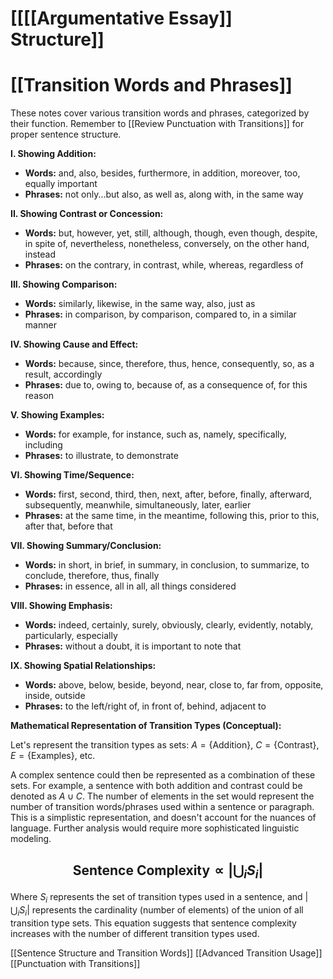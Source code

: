 # [[[[Argumentative Essay]] Structure]]
# [[Transition Words and Phrases]]

These notes cover various transition words and phrases, categorized by their function.  Remember to [[Review Punctuation with Transitions]] for proper sentence structure.

**I. Showing Addition:**

* **Words:** and, also, besides, furthermore, in addition, moreover, too, equally important
* **Phrases:**  not only...but also, as well as, along with, in the same way

**II. Showing Contrast or Concession:**

* **Words:** but, however, yet, still, although, though, even though, despite, in spite of, nevertheless, nonetheless, conversely, on the other hand, instead
* **Phrases:**  on the contrary, in contrast, while, whereas, regardless of

**III. Showing Comparison:**

* **Words:** similarly, likewise, in the same way, also, just as
* **Phrases:**  in comparison, by comparison, compared to, in a similar manner


**IV. Showing Cause and Effect:**

* **Words:** because, since, therefore, thus, hence, consequently, so, as a result, accordingly
* **Phrases:**  due to, owing to, because of, as a consequence of, for this reason

**V. Showing Examples:**

* **Words:** for example, for instance, such as, namely, specifically, including
* **Phrases:**  to illustrate,  to demonstrate


**VI. Showing Time/Sequence:**

* **Words:** first, second, third, then, next, after, before, finally, afterward, subsequently, meanwhile, simultaneously, later, earlier
* **Phrases:**  at the same time, in the meantime, following this, prior to this, after that, before that


**VII. Showing Summary/Conclusion:**

* **Words:** in short, in brief, in summary, in conclusion, to summarize, to conclude, therefore, thus, finally
* **Phrases:**  in essence, all in all, all things considered


**VIII. Showing Emphasis:**

* **Words:** indeed, certainly, surely, obviously, clearly, evidently, notably, particularly, especially
* **Phrases:**  without a doubt, it is important to note that


**IX. Showing Spatial Relationships:**

* **Words:** above, below, beside, beyond, near, close to, far from, opposite, inside, outside
* **Phrases:**  to the left/right of, in front of, behind, adjacent to


**Mathematical Representation of Transition Types (Conceptual):**

Let's represent the transition types as sets:  $A = \{\text{Addition}\}$, $C = \{\text{Contrast}\}$, $E = \{\text{Examples}\}$, etc.

A complex sentence could then be represented as a combination of these sets.  For example, a sentence with both addition and contrast could be denoted as $A \cup C$.  The number of elements in the set would represent the number of transition words/phrases used within a sentence or paragraph.  This is a simplistic representation, and doesn't account for the nuances of language.  Further analysis would require more sophisticated linguistic modeling.

## $$ \text{Sentence Complexity} \propto |\bigcup_{i} S_i| $$

Where $S_i$ represents the set of transition types used in a sentence, and $|\bigcup_{i} S_i|$ represents the cardinality (number of elements) of the union of all transition type sets.  This equation suggests that sentence complexity increases with the number of different transition types used.


[[Sentence Structure and Transition Words]]
[[Advanced Transition Usage]]
[[Punctuation with Transitions]]

